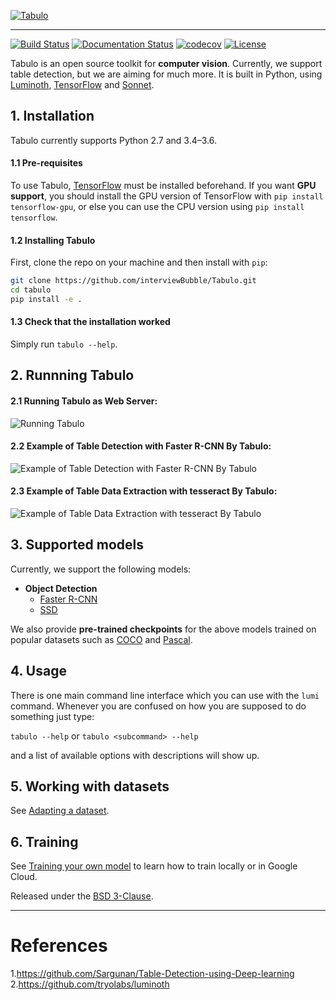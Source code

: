 [![Tabulo](https://github.com/interviewBubble/Tabulo/raw/master/docs/images/Tabulo_logo.png)](https://github.com/interviewBubble/Tabulo)

---

[![Build Status](https://travis-ci.org/tryolabs/luminoth.svg?branch=master)](https://travis-ci.org/tryolabs/luminoth)
[![Documentation Status](https://readthedocs.org/projects/luminoth/badge/?version=latest)](http://luminoth.readthedocs.io/en/latest/?badge=latest)
[![codecov](https://codecov.io/gh/tryolabs/luminoth/branch/master/graph/badge.svg)](https://codecov.io/gh/tryolabs/luminoth)
[![License](https://img.shields.io/badge/License-BSD%203--Clause-blue.svg)](https://opensource.org/licenses/BSD-3-Clause)

Tabulo is an open source toolkit for **computer vision**. Currently, we support table detection, but we are aiming for much more. It is built in Python, using [Luminoth](https://github.com/tryolabs/luminoth), [TensorFlow](https://www.tensorflow.org/) and [Sonnet](https://github.com/deepmind/sonnet).

## 1. Installation

Tabulo currently supports Python 2.7 and 3.4–3.6.

#### 1.1 Pre-requisites

To use Tabulo, [TensorFlow](https://www.tensorflow.org/install/) must be installed beforehand. If you want **GPU support**, you should install the GPU version of TensorFlow with `pip install tensorflow-gpu`, or else you can use the CPU version using `pip install tensorflow`.



#### 1.2 Installing Tabulo

First, clone the repo on your machine and then install with `pip`:

```bash
git clone https://github.com/interviewBubble/Tabulo.git
cd tabulo
pip install -e .
```


#### 1.3 Check that the installation worked

Simply run `tabulo --help`.

## 2. Runnning Tabulo

#### 2.1 Running Tabulo as Web Server:
![Running Tabulo](https://github.com/interviewBubble/Tabulo/blob/master/docs/images/tabulo_server.png)

#### 2.2 Example of Table Detection with Faster R-CNN By Tabulo:
![Example of Table Detection with Faster R-CNN By Tabulo](https://github.com/interviewBubble/Tabulo/blob/master/docs/images/table_detect.png)

#### 2.3 Example of Table Data Extraction with tesseract By Tabulo:
![Example of Table Data Extraction with tesseract By Tabulo](https://github.com/interviewBubble/Tabulo/blob/master/docs/images/table_data_extract.png)



## 3. Supported models

Currently, we support the following models:

* **Object Detection**
  * [Faster R-CNN](https://arxiv.org/abs/1506.01497)
  * [SSD](https://arxiv.org/abs/1512.02325)

We also provide **pre-trained checkpoints** for the above models trained on popular datasets such as [COCO](http://cocodataset.org/) and [Pascal](http://host.robots.ox.ac.uk/pascal/VOC/).

## 4. Usage

There is one main command line interface which you can use with the `lumi` command. Whenever you are confused on how you are supposed to do something just type:

`tabulo --help` or `tabulo <subcommand> --help`

and a list of available options with descriptions will show up.

## 5. Working with datasets

See [Adapting a dataset](http://luminoth.readthedocs.io/en/latest/usage/dataset.html).

## 6. Training

See [Training your own model](https://github.com/interviewBubble/Table-Detection-using-Deep-Learning) to learn how to train locally or in Google Cloud.

Released under the [BSD 3-Clause](LICENSE).

--------------
# References
1.https://github.com/Sargunan/Table-Detection-using-Deep-learning
2.https://github.com/tryolabs/luminoth
